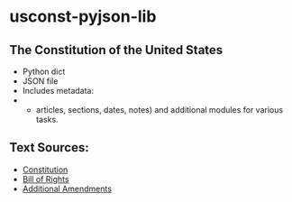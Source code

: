# usconst-pyjson-lib
## The Constitution of the United States 
- Python dict
- JSON file
- Includes metadata:
- - articles, sections, dates, notes) and additional modules for various tasks.

## Text Sources:
- [Constitution](https://www.archives.gov/founding-docs/constitution-transcript)
- [Bill of Rights](https://www.archives.gov/founding-docs/bill-of-rights)
- [Additional Amendments](https://www.archives.gov/founding-docs/amendments-11-27)
